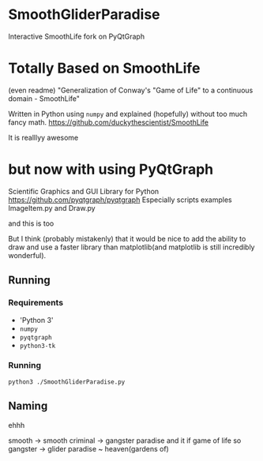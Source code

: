 # SmoothGliderParadise
Interactive SmoothLife fork on PyQtGraph

# Totally Based on SmoothLife
(even readme)
"Generalization of Conway's "Game of Life" to a continuous domain - SmoothLife"

Written in Python using `numpy` and explained (hopefully) without too much fancy math.
https://github.com/duckythescientist/SmoothLife

It is realllyy awesome

# but now with using PyQtGraph
Scientific Graphics and GUI Library for Python
https://github.com/pyqtgraph/pyqtgraph
Especially scripts examples ImageItem.py and Draw.py

and this is too

But I think (probably mistakenly) that it would be nice to add the ability to draw and use a faster library than matplotlib(and matplotlib is still incredibly wonderful).

## Running

### Requirements

* 'Python 3'
* `numpy`
* `pyqtgraph`
* `python3-tk`


### Running

`python3 ./SmoothGliderParadise.py`



## Naming

ehhh

smooth -> smooth criminal -> gangster paradise and it if game of life
so
gangster -> glider
paradise ~ heaven(gardens of)
